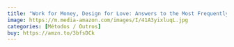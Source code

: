 ```yaml
---
title: "Work for Money, Design for Love: Answers to the Most Frequently Asked Questions"
image: https://m.media-amazon.com/images/I/41A3yixluqL.jpg
categories: [Métodos / Outros]
buy: https://amzn.to/3bfsDCk
---
```

